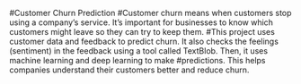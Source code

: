 #Customer Churn Prediction
#Customer churn means when customers stop using a company’s service. It’s important for businesses to know which customers might leave so they can try to keep them.
#This project uses customer data and feedback to predict churn. It also checks the feelings (sentiment) in the feedback using a tool called TextBlob. Then, it uses machine learning and deep learning to make #predictions. This helps companies understand their customers better and reduce churn.
